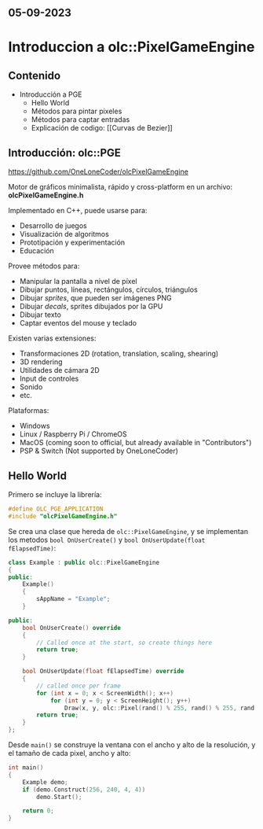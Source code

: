 05-09-2023
---
# Introduccion a olc::PixelGameEngine

## Contenido
- Introducción a PGE
	- Hello World
	- Métodos para pintar pixeles
	- Métodos para captar entradas
	- Explicación de codigo: [[Curvas de Bezier]]

## Introducción: olc::PGE
https://github.com/OneLoneCoder/olcPixelGameEngine

Motor de gráficos minimalista, rápido y cross-platform en un archivo: **olcPixelGameEngine.h**

Implementado en C++, puede usarse para:
- Desarrollo de juegos
- Visualización de algoritmos
- Prototipación y experimentación
- Educación

Provee métodos para:
- Manipular la pantalla a nivel de píxel
- Dibujar puntos, líneas, rectángulos, círculos, triángulos
- Dibujar *sprites*, que pueden ser imágenes PNG
- Dibujar *decals*, sprites dibujados por la GPU
- Dibujar texto
- Captar eventos del mouse y teclado

Existen varias extensiones:
- Transformaciones 2D (rotation, translation, scaling, shearing)
- 3D rendering
- Utilidades de cámara 2D
- Input de controles
- Sonido
- etc.

Plataformas:
- Windows
- Linux / Raspberry Pi / ChromeOS
- MacOS (coming soon to official, but already available in "Contributors")
- PSP & Switch (Not supported by OneLoneCoder)

## Hello World
Primero se incluye la librería:
```cpp
#define OLC_PGE_APPLICATION
#include "olcPixelGameEngine.h"
```

Se crea una clase que hereda de `olc::PixelGameEngine`, y se implementan los metodos `bool OnUserCreate()` y `bool OnUserUpdate(float fElapsedTime)`:
```cpp
class Example : public olc::PixelGameEngine
{
public:
	Example()
	{
		sAppName = "Example";
	}

public:
	bool OnUserCreate() override
	{
		// Called once at the start, so create things here
		return true;
	}

	bool OnUserUpdate(float fElapsedTime) override
	{
		// called once per frame
		for (int x = 0; x < ScreenWidth(); x++)
			for (int y = 0; y < ScreenHeight(); y++)
				Draw(x, y, olc::Pixel(rand() % 255, rand() % 255, rand() % 255));	
		return true;
	}
};
```

Desde `main()` se construye la ventana con el ancho y alto de la resolución, y el tamaño de cada pixel, ancho y alto:
```cpp
int main()
{
	Example demo;
	if (demo.Construct(256, 240, 4, 4))
		demo.Start();

	return 0;
}
```